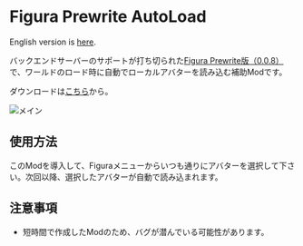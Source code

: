 # Figura Prewrite AutoLoad
English version is [here](README.md).

バックエンドサーバーのサポートが打ち切られた[Figura Prewrite版（0.0.8）](https://github.com/Moonlight-MC/Figura)で、ワールドのロード時に自動でローカルアバターを読み込む補助Modです。

ダウンロードは[こちら](https://github.com/Gakuto1112/Figura-Prewrite-AutoLoad/releases/tag/v1.0.0)から。

![メイン](README_Images/メイン.gif)

## 使用方法
このModを導入して、Figuraメニューからいつも通りにアバターを選択して下さい。次回以降、選択したアバターが自動で読み込まれます。

## 注意事項
- 短時間で作成したModのため、バグが潜んでいる可能性があります。